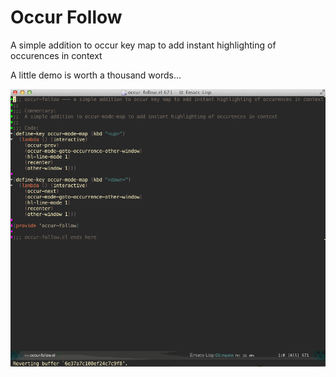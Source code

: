 # Occur Follow

A simple addition to occur key map to add instant highlighting of occurences in context

A little demo is worth a thousand words...

![](occur-follow.gif)
